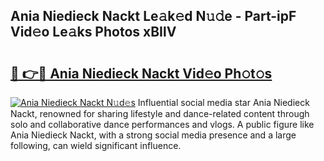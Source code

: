 ## Ania Niedieck Nackt Le𝚊k𝚎d N𝚞𝚍e - Part-ipF Vid𝚎o Le𝚊ks Photos xBIlV

# <h2><a href="http://fb6vex.evod.top/?m=Ania+Niedieck+Nackt">🔗 👉🔴 Ania Niedieck Nackt Vid𝚎o Ph𝚘t𝚘s</a></h2>

[![Ania Niedieck Nackt N𝚞d𝚎s](https://i.imgur.com/8V9OHl7.gif)](http://fb6vex.evod.top/?m=Ania+Niedieck+Nackt)
Influential social media star Ania Niedieck Nackt, renowned for sharing lifestyle and dance-related content through solo and collaborative dance performances and vlogs. A public figure like Ania Niedieck Nackt, with a strong social media presence and a large following, can wield significant influence. 
